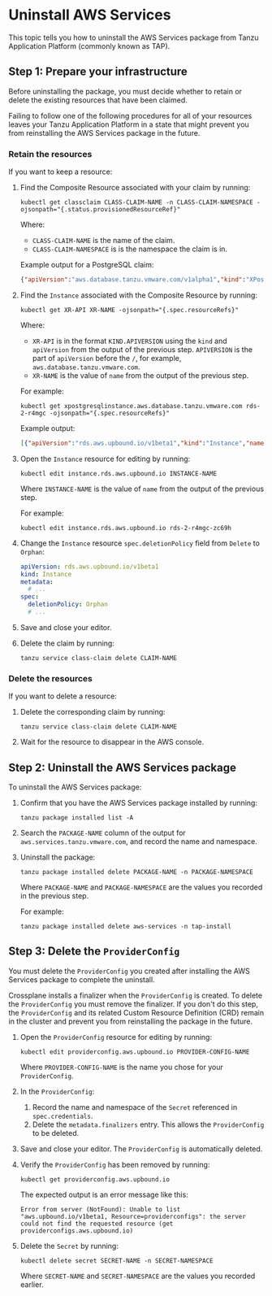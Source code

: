 # Uninstall AWS Services

This topic tells you how to uninstall the AWS Services package from Tanzu Application Platform
(commonly known as TAP).

## <a id="prepare-infra"></a> Step 1: Prepare your infrastructure

Before uninstalling the package, you must decide whether to retain or delete the existing resources that
have been claimed.

Failing to follow one of the following procedures for all of your resources leaves your
Tanzu Application Platform in a state that might prevent you from reinstalling the AWS Services package
in the future.

### <a id="retain-resources"></a> Retain the resources

If you want to keep a resource:

1. Find the Composite Resource associated with your claim by running:

    ```console
    kubectl get classclaim CLASS-CLAIM-NAME -n CLASS-CLAIM-NAMESPACE -ojsonpath="{.status.provisionedResourceRef}"
    ```

    Where:

    - `CLASS-CLAIM-NAME` is the name of the claim.
    - `CLASS-CLAIM-NAMESPACE` is is the namespace the claim is in.

    Example output for a PostgreSQL claim:

    ```json
    {"apiVersion":"aws.database.tanzu.vmware.com/v1alpha1","kind":"XPostgreSQLInstance","name":"rds-2-r4mgc"}
    ```

1. Find the `Instance` associated with the Composite Resource by running:

    ```console
    kubectl get XR-API XR-NAME -ojsonpath="{.spec.resourceRefs}"
    ```

    Where:

    - `XR-API` is in the format `KIND.APIVERSION` using the `kind` and `apiVersion` from the output
       of the previous step. `APIVERSION` is the part of `apiVersion` before the `/`, for example,
       `aws.database.tanzu.vmware.com`.
    - `XR-NAME` is the value of `name` from the output of the previous step.

    For example:

    ```console
    kubectl get xpostgresqlinstance.aws.database.tanzu.vmware.com rds-2-r4mgc -ojsonpath="{.spec.resourceRefs}"
    ```

    Example output:

    ```json
    [{"apiVersion":"rds.aws.upbound.io/v1beta1","kind":"Instance","name":"rds-2-r4mgc-zc69h"}]
    ```

1. Open the `Instance` resource for editing by running:

    ```console
    kubectl edit instance.rds.aws.upbound.io INSTANCE-NAME
    ```

    Where `INSTANCE-NAME` is the value of `name` from the output of the previous step.

    For example:

    ```console
    kubectl edit instance.rds.aws.upbound.io rds-2-r4mgc-zc69h
    ```

1. Change the `Instance` resource `spec.deletionPolicy` field from `Delete` to `Orphan`:

    ```yaml
    apiVersion: rds.aws.upbound.io/v1beta1
    kind: Instance
    metadata:
      # ...
    spec:
      deletionPolicy: Orphan
      # ...
    ```

1. Save and close your editor.

1. Delete the claim by running:

    ```console
    tanzu service class-claim delete CLAIM-NAME
    ```

### <a id="delete-resources"></a> Delete the resources

If you want to delete a resource:

1. Delete the corresponding claim by running:

    ```console
    tanzu service class-claim delete CLAIM-NAME
    ```

1. Wait for the resource to disappear in the AWS console.

## <a id="uninstall-package"></a> Step 2: Uninstall the AWS Services package

To uninstall the AWS Services package:

1. Confirm that you have the AWS Services package installed by running:

    ```console
    tanzu package installed list -A
    ```

1. Search the `PACKAGE-NAME` column of the output for `aws.services.tanzu.vmware.com`, and record the
   name and namespace.

1. Uninstall the package:

    ```console
    tanzu package installed delete PACKAGE-NAME -n PACKAGE-NAMESPACE
    ```

    Where `PACKAGE-NAME` and `PACKAGE-NAMESPACE` are the values you recorded in the previous step.

    For example:

    ```console
    tanzu package installed delete aws-services -n tap-install
    ```

## <a id="delete-providerconfig"></a> Step 3: Delete the `ProviderConfig`

You must delete the `ProviderConfig` you created after installing the AWS Services package to complete
the uninstall.

Crossplane installs a finalizer when the `ProviderConfig` is created. To delete the `ProviderConfig`
you must remove the finalizer.
If you don't do this step, the `ProviderConfig` and its related Custom Resource Definition (CRD)
remain in the cluster and prevent you from reinstalling the package in the future.

1. Open the `ProviderConfig` resource for editing by running:

    ```console
    kubectl edit providerconfig.aws.upbound.io PROVIDER-CONFIG-NAME
    ```

    Where `PROVIDER-CONFIG-NAME` is the name you chose for your `ProviderConfig`.

1. In the `ProviderConfig`:

    1. Record the name and namespace of the `Secret` referenced in `spec.credentials`.
    1. Delete the `metadata.finalizers` entry. This allows the `ProviderConfig` to be deleted.

1. Save and close your editor. The `ProviderConfig` is automatically deleted.

1. Verify the `ProviderConfig` has been removed by running:

    ```console
    kubectl get providerconfig.aws.upbound.io
    ```

    The expected output is an error message like this:

    ```console
    Error from server (NotFound): Unable to list "aws.upbound.io/v1beta1, Resource=providerconfigs": the server could not find the requested resource (get providerconfigs.aws.upbound.io)
    ```

1. Delete the `Secret` by running:

    ```console
    kubectl delete secret SECRET-NAME -n SECRET-NAMESPACE
    ```

    Where `SECRET-NAME` and `SECRET-NAMESPACE` are the values you recorded earlier.
